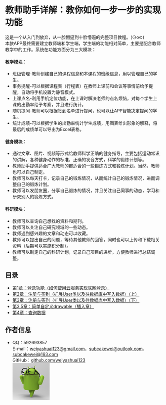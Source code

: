 # 教师助手详解：教你如何一步一步的实现功能
  这是一个从入门到放弃，从一脸懵逼到十脸懵逼的完整项目教程。(⊙o⊙)</br>
  本款APP最终需要建立教师端和学生端，学生端的功能相对简单，主要是配合教师教学中的工作。系统在功能方面分为三大模块：</br>
#### 教学模块：
* 班级管理-教师创建自己的课程信息和本课程的班级信息，用以管理自己的学生。</br>
* 事务提醒-可以根据课程表（行程表）在教师上课前和会议等事情前给予提醒，自动将手机设置为静音模式。 </br>
* 上课点名-利用手机定位功能，在上课时解决老师的点名烦恼，对每个学生上课的出勤率给予考察，并且进行统计。</br>
* 随机提问-教师可以根据签到名单进行提问，也可以让APP智能决定提问的学生。</br>
* 统计成绩-可以根据学生的出勤率统计学生成绩，用图表给出形象的解释，将最后的成绩单可以导出为Excel表格。</br>
#### 健身模块：
* 通过文章、图片、视频等形式给教师科学正确的健身指导，主要包括运动常识的讲解，各种健身动作的标准，正确的发音方式，科学的锻炼计划等。</br>
* 教师助手提供适合广大教师的都适合的一些锻炼方式和锻炼计划。当然，教师也可以自己制定。</br>
* 教师可以每天打卡，记录自己的锻炼情况，从而统计自己的锻炼情况，进而调整自己的锻炼计划。</br>
* 教师可以发朋友圈，分享自己锻炼的情况，并且关注自己同事的动态，学习和研究别人的锻炼方式。</br>
#### 科研模块：
* 教师可以查询自己想找的资料和期刊。</br>
* 教师可以关注自己研究领域的一些动态。</br>
* 教师遇到感兴趣的文章和动态可以收藏。</br>
* 教师可以提出自己的问题，等待其他教师的回答，同时也可以上传和下载相关资料（后期可以实施积分制）。</br>
* 教师可以制定自己的科研计划，记录自己项目的进步，方便教师进行总结调整。</br>

## 目录
* [第1章：登录功能（如何使用云服务实现联网登录）](https://github.com/weiyashuai123/TeacherAssiatant-detailed/blob/master/md/Chapter1.md)
* [第2章：注册与签到（扩展User类以及往数据库中写入数据）（上）](https://github.com/weiyashuai123/TeacherAssiatant-detailed/blob/master/md/Chapter2.md)
* [第3章：注册与签到（扩展User类以及往数据库中写入数据）（下）](https://github.com/weiyashuai123/TeacherAssiatant-detailed/blob/master/md/Chapter3.md)
* [第3.5章：简单自定义drawable（插入章）](https://github.com/weiyashuai123/TeacherAssiatant-detailed/blob/master/md/Chapter3.5.md)
* [第4章：查询数据](https://github.com/weiyashuai123/TeacherAssiatant-detailed/blob/master/md/Chapter4.md)
## 作者信息
* QQ：592693857</br>
 E-mail：weiyashuai123@gmail.com，subcakewei@outlook.com，subcakewei@163.com</br>
 GitHub：[github.com/weiyashuai123](https://github.com/weiyashuai123)</br>
 ![](https://github.com/weiyashuai123/Code-specification/blob/master/icon120.png)
